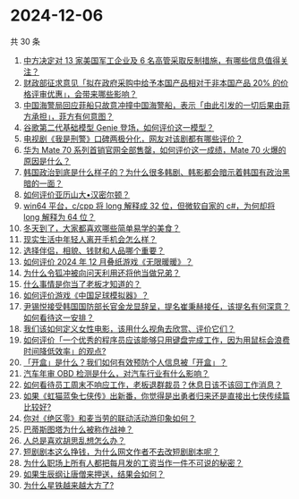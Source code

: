 # 2024-12-06

共 30 条

<!-- BEGIN ZHIHUVIDEO -->
<!-- 最后更新时间 Fri Dec 06 2024 00:04:44 GMT+0800 (China Standard Time) -->
1. [中方决定对 13 家美国军工企业及 6 名高管采取反制措施，有哪些信息值得关注？](https://www.zhihu.com/question/6031660685)
1. [财政部征求意见「拟在政府采购中给予本国产品相对于非本国产品 20% 的价格评审优惠」，会带来哪些影响？](https://www.zhihu.com/question/6051892835)
1. [中国海警局回应菲船只故意冲撞中国海警船，表示「由此引发的一切后果由菲方承担」，菲方有何意图？](https://www.zhihu.com/question/5922385306)
1. [谷歌第二代基础模型 Genie 登场，如何评价这一模型？](https://www.zhihu.com/question/5973008343)
1. [电视剧《我是刑警》口碑两极分化，网友对该剧都有哪些评价？](https://www.zhihu.com/question/5387647823)
1. [华为 Mate 70 系列首销官网全部售罄，如何评价这一成绩，Mate 70 火爆的原因是什么？](https://www.zhihu.com/question/5931749412)
1. [韩国政治到底是什么样子的？为什么很多韩剧、韩影都会暗示着韩国有政治黑暗的一面？](https://www.zhihu.com/question/5876531961)
1. [如何评价亚历山大•汉密尔顿？](https://www.zhihu.com/question/26193239)
1. [win64 平台，c/cpp 将 long 解释成 32 位，但微软自家的 c#，为何却将 long 解释为 64 位？](https://www.zhihu.com/question/5779674109)
1. [冬天到了，大家都喜欢哪些简单易学的美食？](https://www.zhihu.com/question/5467467872)
1. [现实生活中年轻人离开手机会怎么样？](https://www.zhihu.com/question/5804987306)
1. [选择伴侣，相貌、钱财和人品哪个重要？](https://www.zhihu.com/question/3624695858)
1. [如何评价 2024 年 12 月叠纸游戏《无限暖暖》？](https://www.zhihu.com/question/5854576122)
1. [为什么令狐冲被向问天利用还将他当做兄弟？](https://www.zhihu.com/question/51460307)
1. [什么事情是你当了老板才知道的？](https://www.zhihu.com/question/364147974)
1. [如何评价游戏《中国足球模拟器》？](https://www.zhihu.com/question/5749637684)
1. [尹锡悦接受韩国国防部长官金龙显辞呈，提名崔秉赫接任，该提名有何深意？如何看待这一安排？](https://www.zhihu.com/question/6000186675)
1. [我们该如何定义女性电影，该用什么视角去欣赏、评价它们？](https://www.zhihu.com/question/4915436465)
1. [如何评价「一个优秀的程序员应该能够只用键盘完成工作，因为用鼠标会浪费时间降低效率」的观点?](https://www.zhihu.com/question/2880253021)
1. [「开盒」是什么？我们如何有效预防个人信息被「开盒」？](https://www.zhihu.com/question/4753096363)
1. [汽车年审 OBD 检测是什么，对汽车行业有什么影响？](https://www.zhihu.com/question/5768216857)
1. [如何看待员工周末不响应工作，老板退群裁员？休息日该不该回工作消息？](https://www.zhihu.com/question/5930604043)
1. [如果《虹猫蓝兔七侠传》出新番，你觉得是出勇者归来还是直接出七侠传续篇比较好?](https://www.zhihu.com/question/5763613702)
1. [你对《绝区零》和麦当劳的联动活动游印象如何？](https://www.zhihu.com/question/5922611016)
1. [巴蒂斯图塔为什么被称作战神？](https://www.zhihu.com/question/384735021)
1. [人总是喜欢胡思乱想怎么办？](https://www.zhihu.com/question/5944969865)
1. [短剧剧本这么挣钱，为什么网文作者不去改短剧剧本呢？](https://www.zhihu.com/question/5177198632)
1. [为什么职场上所有人都把每月发的工资当作一件不可说的秘密？](https://www.zhihu.com/question/47211822)
1. [如果生辰纲让唐僧来押送，结果会如何？](https://www.zhihu.com/question/5291078195)
1. [为什么星铁越来越大方了?](https://www.zhihu.com/question/5059900308)
<!-- END ZHIHUVIDEO -->
